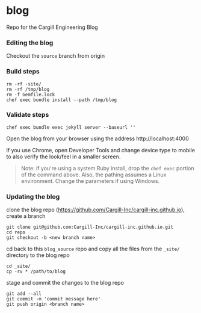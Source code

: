 # blog

Repo for the Cargill Engineering Blog

### Editing the blog
Checkout the `source` branch from origin

### Build steps
```
rm -rf -site/
rm -rf /tmp/blog
rm -f Gemfile.lock
chef exec bundle install --path /tmp/blog
```

### Validate steps
```
chef exec bundle exec jekyll server --baseurl ''
```

Open the blog from your browser using the address http://localhost:4000

If you use Chrome, open Developer Tools and change device type to mobile to also verify the look/feel in a smaller screen.

>Note: if you're using a system Ruby install, drop the `chef exec` portion of the command above. Also, the pathing assumes a Linux environment. Change the parameters if using Windows.

### Updating the blog
clone the blog repo (https://github.com/Cargill-Inc/cargill-inc.github.io), create a branch
```
git clone git@github.com:Cargill-Inc/cargill-inc.github.io.git
cd repo
git checkout -b <new branch name>
```

cd back to this `blog_source` repo and copy all the files from the `_site/` directory to the blog repo
```
cd _site/
cp -rv * /path/to/blog
```

stage and commit the changes to the blog repo
```
git add --all
git commit -m 'commit message here'
git push origin <branch name>
```
